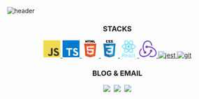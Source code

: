 ![header](https://capsule-render.vercel.app/api?type=wave&color=timeGradient&height=240&section=header&text=Yoon%20Heaeun&fontSize=60&animation=fadeIn&fontAlignY=25&desc=Web%20Frontend%20Developer%20&descAlignY=42&descAlign=58)

<h3 align="center">STACKS</h3>
<p align="center">
  <a
    href="https://developer.mozilla.org/en-US/docs/Web/JavaScript"
    target="_blank"
  >
    <img
      src="https://raw.githubusercontent.com/devicons/devicon/master/icons/javascript/javascript-original.svg"
      alt="javascript"
      width="40"
      height="40"
    />
  </a>
  <a href="https://www.typescriptlang.org/" target="_blank">
    <img
      src="https://raw.githubusercontent.com/devicons/devicon/master/icons/typescript/typescript-original.svg"
      alt="typescript"
      width="40"
      height="40"
    />
  </a>
  <a href="https://www.w3.org/html/" target="_blank">
    <img
      src="https://raw.githubusercontent.com/devicons/devicon/master/icons/html5/html5-original-wordmark.svg"
      alt="html5"
      width="40"
      height="40"
    />
  </a>
  <a href="https://www.w3schools.com/css/" target="_blank">
    <img
      src="https://raw.githubusercontent.com/devicons/devicon/master/icons/css3/css3-original-wordmark.svg"
      alt="css3"
      width="40"
      height="40"
    />
  </a>
  <a href="https://reactjs.org/" target="_blank">
    <img
      src="https://raw.githubusercontent.com/devicons/devicon/master/icons/react/react-original-wordmark.svg"
      alt="react"
      width="40"
      height="40"
    />
  </a>
  <a href="https://redux.js.org" target="_blank">
    <img
      src="https://raw.githubusercontent.com/devicons/devicon/master/icons/redux/redux-original.svg"
      alt="redux"
      width="40"
      height="40"
    />
  </a>
  <a href="https://jestjs.io" target="_blank">
    <img
      src="https://www.vectorlogo.zone/logos/jestjsio/jestjsio-icon.svg"
      alt="jest"
      width="40"
      height="40"
    />
  </a>
  <a href="https://git-scm.com/" target="_blank">
    <img
      src="https://www.vectorlogo.zone/logos/git-scm/git-scm-icon.svg"
      alt="git"
      width="40"
      height="40"
    />
  </a>
</p>

<h3 align="center">BLOG & EMAIL</h3>
<p align="center">
  <a href="https://velog.io/@yhe228"><img src="https://img.shields.io/badge/Tech%20Blog-11B48A?style=flat-square&logo=Vimeo&logoColor=white&link=https://velog.io/@yhe228"/></a>&nbsp
  <a href="https://yoonhe.github.io/"><img src="https://img.shields.io/badge/Tech%20Blog-58a6ff?style=flat-square&logo=GitHub&logoColor=white&link=https://yoonhe.github.io/"/></a>&nbsp
  <a href="mailto:yhehe228@gmail.com"><img src="https://img.shields.io/badge/Gmail-d14836?style=flat-square&logo=Gmail&logoColor=white&link=yhehe228@gmail.com"/></a>
</p>

<!-- [![Github
stats](https://github-readme-stats.vercel.app/api?username=yoonhe&show_icons=true&include_all_commits=true)](https://github.com/yoonhe/github-readme-stats)[![Top
Langs](https://github-readme-stats.vercel.app/api/top-langs/?username=yoonhe&layout=compact)](https://github.com/yoonhe/github-readme-stats) -->

